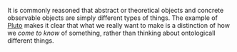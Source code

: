 It is commonly reasoned that abstract or theoretical objects and concrete 
observable objects are simply different types of things. The example of 
[Pluto](/docs/phil/situations/pluto.qmd) makes it clear that what we really want
to make is a distinction of how we *come to know* of something, rather than 
thinking about ontologicall different things.